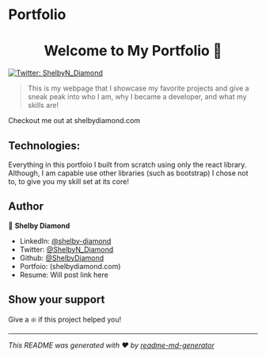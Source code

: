# Portfolio

<h1 align="center">Welcome to My Portfolio 👋</h1>
<p>
  <a href="https://twitter.com/Shelby_NDiamond">
    <img alt="Twitter: ShelbyN_Diamond" src="https://img.shields.io/twitter/follow/ShelbyN_Diamond.svg?style=social" target="_blank" />
  </a>
</p>

> This is my webpage that I showcase my favorite projects and give a sneak peak into who I am, why I became a developer, and what my skills are!

Checkout me out at shelbydiamond.com

## Technologies:

Everything in this portfoio I built from scratch using only the react library. Although, I am capable use other libraries (such as bootstrap) I chose not to, to give you my skill set at its core!

## Author

:princess: **Shelby Diamond**

- LinkedIn: [@shelby-diamond](https://www.linkedin.com/in/shelby-diamond-95b64091/)
- Twitter: [@ShelbyN_Diamond](https://twitter.com/Shelby_NDiamond)
- Github: [@ShelbyDiamond](https://github.com/ShelbyDiamond)
- Portfoio: (shelbydiamond.com)
- Resume: Will post link here

## Show your support

Give a :sparkle: if this project helped you!

---

_This README was generated with ❤️ by [readme-md-generator](https://github.com/kefranabg/readme-md-generator)_
